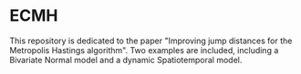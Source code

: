 # ECMH

This repository is dedicated to the paper "Improving jump distances for the Metropolis Hastings algorithm". Two examples are included, including a Bivariate Normal model and a dynamic Spatiotemporal model.
